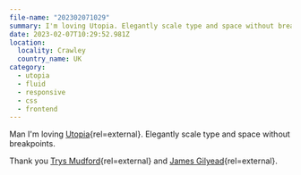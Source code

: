 ```yaml
---
file-name: "202302071029"
summary: I'm loving Utopia. Elegantly scale type and space without breakpoints.
date: 2023-02-07T10:29:52.981Z
location:
  locality: Crawley
  country_name: UK
category:
  - utopia
  - fluid
  - responsive
  - css
  - frontend
---
```


Man I'm loving [Utopia](https://utopia.fyi/){rel=external}. Elegantly scale type and space without breakpoints.

Thank you [Trys Mudford](https://www.trysmudford.com/){rel=external} and [James Gilyead](https://www.hustlersquad.net/){rel=external}.
